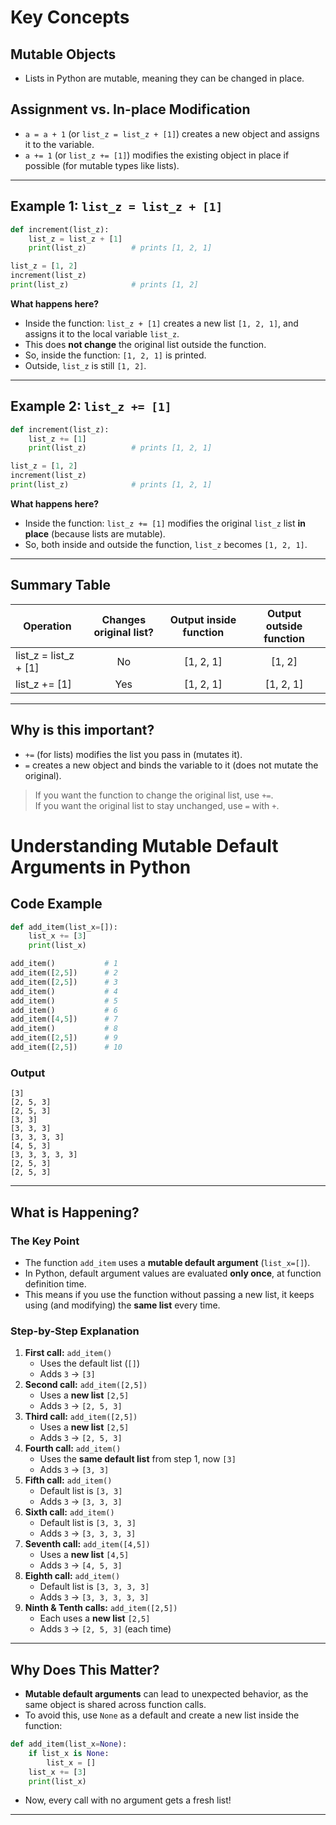 # Key Concepts

## Mutable Objects
- Lists in Python are mutable, meaning they can be changed in place.

## Assignment vs. In-place Modification
- `a = a + 1` (or `list_z = list_z + [1]`) creates a new object and assigns it to the variable.
- `a += 1` (or `list_z += [1]`) modifies the existing object in place if possible (for mutable types like lists).

---

## Example 1: `list_z = list_z + [1]`

```python
def increment(list_z):
    list_z = list_z + [1] 
    print(list_z)          # prints [1, 2, 1]

list_z = [1, 2]
increment(list_z)
print(list_z)              # prints [1, 2]
```

**What happens here?**
- Inside the function: `list_z + [1]` creates a new list `[1, 2, 1]`, and assigns it to the local variable `list_z`.
- This does **not change** the original list outside the function.
- So, inside the function: `[1, 2, 1]` is printed.
- Outside, `list_z` is still `[1, 2]`.

---

## Example 2: `list_z += [1]`

```python
def increment(list_z):
    list_z += [1] 
    print(list_z)          # prints [1, 2, 1]

list_z = [1, 2]
increment(list_z)
print(list_z)              # prints [1, 2, 1]
```

**What happens here?**
- Inside the function: `list_z += [1]` modifies the original `list_z` list **in place** (because lists are mutable).
- So, both inside and outside the function, `list_z` becomes `[1, 2, 1]`.

---

## Summary Table

| Operation                | Changes original list? | Output inside function | Output outside function |
|--------------------------|:---------------------:|:----------------------:|:-----------------------:|
| list_z = list_z + [1]    |         No            |     [1, 2, 1]          |        [1, 2]           |
| list_z += [1]            |        Yes            |     [1, 2, 1]          |      [1, 2, 1]          |

---

## Why is this important?
- `+=` (for lists) modifies the list you pass in (mutates it).
- `=` creates a new object and binds the variable to it (does not mutate the original).

> If you want the function to change the original list, use `+=`.  
> If you want the original list to stay unchanged, use `=` with `+`.




# Understanding Mutable Default Arguments in Python

## Code Example

```python
def add_item(list_x=[]):
    list_x += [3]  
    print(list_x)

add_item()           # 1
add_item([2,5])      # 2
add_item([2,5])      # 3
add_item()           # 4
add_item()           # 5
add_item()           # 6
add_item([4,5])      # 7
add_item()           # 8
add_item([2,5])      # 9
add_item([2,5])      # 10
```

### Output

```
[3]
[2, 5, 3]
[2, 5, 3]
[3, 3]
[3, 3, 3]
[3, 3, 3, 3]
[4, 5, 3]
[3, 3, 3, 3, 3]
[2, 5, 3]
[2, 5, 3]
```

---

## What is Happening?

### The Key Point

- The function `add_item` uses a **mutable default argument** (`list_x=[]`).
- In Python, default argument values are evaluated **only once**, at function definition time.
- This means if you use the function without passing a new list, it keeps using (and modifying) the **same list** every time.

### Step-by-Step Explanation

1. **First call:** `add_item()`
   - Uses the default list (`[]`)
   - Adds `3` → `[3]`
2. **Second call:** `add_item([2,5])`
   - Uses a **new list** `[2,5]`
   - Adds `3` → `[2, 5, 3]`
3. **Third call:** `add_item([2,5])`
   - Uses a **new list** `[2,5]`
   - Adds `3` → `[2, 5, 3]`
4. **Fourth call:** `add_item()`
   - Uses the **same default list** from step 1, now `[3]`
   - Adds `3` → `[3, 3]`
5. **Fifth call:** `add_item()`
   - Default list is `[3, 3]`
   - Adds `3` → `[3, 3, 3]`
6. **Sixth call:** `add_item()`
   - Default list is `[3, 3, 3]`
   - Adds `3` → `[3, 3, 3, 3]`
7. **Seventh call:** `add_item([4,5])`
   - Uses a **new list** `[4,5]`
   - Adds `3` → `[4, 5, 3]`
8. **Eighth call:** `add_item()`
   - Default list is `[3, 3, 3, 3]`
   - Adds `3` → `[3, 3, 3, 3, 3]`
9. **Ninth & Tenth calls:** `add_item([2,5])`
   - Each uses a **new list** `[2,5]`
   - Adds `3` → `[2, 5, 3]` (each time)

---

## Why Does This Matter?

- **Mutable default arguments** can lead to unexpected behavior, as the same object is shared across function calls.
- To avoid this, use `None` as a default and create a new list inside the function:

```python
def add_item(list_x=None):
    if list_x is None:
        list_x = []
    list_x += [3]
    print(list_x)
```

- Now, every call with no argument gets a fresh list!

---
